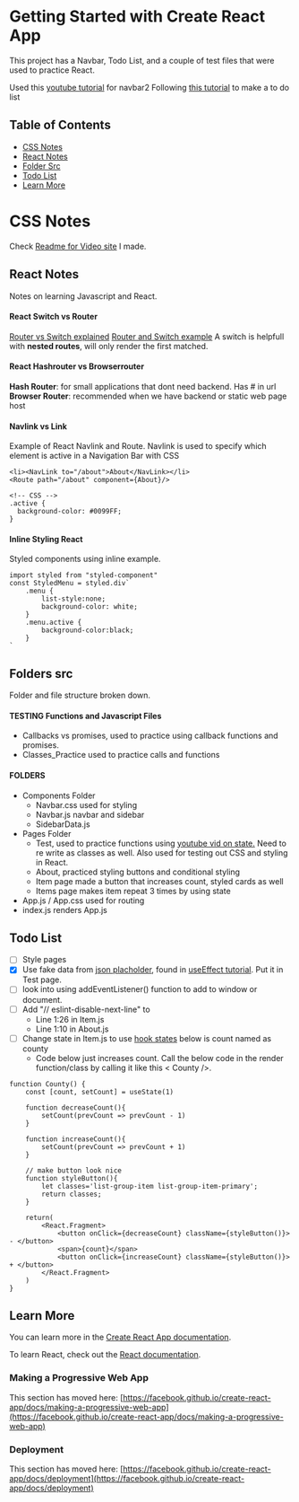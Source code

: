 # Getting Started with Create React App
This project has a Navbar, Todo List, and a couple of test files that were used to practice React. 


Used this [youtube tutorial](https://www.youtube.com/watch?v=CXa0f4-dWi4&t=125s) for navbar2
Following [this tutorial](https://vegibit.com/create-a-react-element-from-scratch/) to make a to do list


## Table of Contents
* [CSS Notes](#CSS-Notes)
* [React Notes](#React-notes)
* [Folder Src](#Folder-src)
* [Todo List](#Todo-list)
* [Learn More](#Learn-more)


# CSS Notes
Check [Readme for Video site](https://github.com/coronel08/website-vid-project) I made.


## React Notes
Notes on learning Javascript and React.


#### React Switch vs Router
[Router vs Switch explained](https://medium.com/@jenniferdobak/react-router-vs-switch-components-2af3a9fc72e)
[Router and Switch example](https://reactrouter.com/web/api/Switch)
A switch is helpfull with **nested routes**, will only render the first matched.


#### React Hashrouter vs Browserrouter
**Hash Router**: for small applications that dont need backend. Has # in url 
**Browser Router**: recommended when we have backend or static web page host


#### Navlink vs Link
Example of React Navlink and Route. Navlink is used to specify which element is active in a Navigation Bar with CSS
```
<li><NavLink to="/about">About</NavLink></li>
<Route path="/about" component={About}/>

<!-- CSS -->
.active {
  background-color: #0099FF;
}
```


#### Inline Styling React
Styled components using inline example.
```
import styled from "styled-component"
const StyledMenu = styled.div`
    .menu {
        list-style:none;
        background-color: white;
    }
    .menu.active {
        background-color:black;
    }
`
```


## Folders src
Folder and file structure broken down. 
<br>

#### TESTING Functions and Javascript Files
* Callbacks vs promises, used to practice using callback functions and promises. 
* Classes_Practice used to practice calls and functions
#### FOLDERS
* Components Folder
    * Navbar.css used for styling
    * Navbar.js navbar and sidebar
    * SidebarData.js 
* Pages Folder
    * Test, used to practice functions using [youtube vid on state.](https://www.youtube.com/watch?v=O6P86uwfdR0) Need to re write as classes as well. Also used for testing out CSS and styling in React.
    * About, practiced styling buttons and conditional styling
    * Item page made a button that increases count, styled cards as well
    * Items page makes item repeat 3 times by using state
* App.js / App.css used for routing
* index.js renders App.js


## Todo List

* [ ] Style pages 
* [x] Use fake data from [json placholder](https://jsonplaceholder.typicode.com/), found in [useEffect tutorial](https://www.youtube.com/watch?v=0ZJgIjIuY7U&t=309s). Put it in Test page.
* [ ] look into using addEventListener() function to add to  window or document.
* [ ] Add "// eslint-disable-next-line" to
    * Line 1:26 in Item.js
    * Line 1:10 in About.js
* [ ] Change state in Item.js to use [hook states](https://reactjs.org/docs/hooks-state.html) below is count named as county
    * Code below just increases count. Call the below code in the render function/class by calling it like this < County />. 
```
function County() {
    const [count, setCount] = useState(1)

    function decreaseCount(){
        setCount(prevCount => prevCount - 1)
    }

    function increaseCount(){
        setCount(prevCount => prevCount + 1)
    }

    // make button look nice
    function styleButton(){
        let classes='list-group-item list-group-item-primary';
        return classes;
    }

    return(
        <React.Fragment>
            <button onClick={decreaseCount} className={styleButton()}> - </button>
            <span>{count}</span>
            <button onClick={increaseCount} className={styleButton()}> + </button>
        </React.Fragment>
    )
}
```


## Learn More
You can learn more in the [Create React App documentation](https://facebook.github.io/create-react-app/docs/getting-started).

To learn React, check out the [React documentation](https://reactjs.org/).

### Making a Progressive Web App
This section has moved here: [https://facebook.github.io/create-react-app/docs/making-a-progressive-web-app](https://facebook.github.io/create-react-app/docs/making-a-progressive-web-app)

### Deployment
This section has moved here: [https://facebook.github.io/create-react-app/docs/deployment](https://facebook.github.io/create-react-app/docs/deployment)

